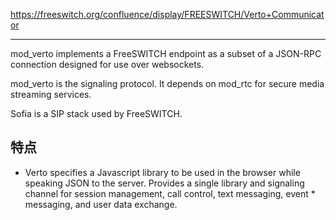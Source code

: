 https://freeswitch.org/confluence/display/FREESWITCH/Verto+Communicator

---

mod_verto implements a FreeSWITCH endpoint as a subset of a JSON-RPC connection designed for use over websockets.

mod_verto is the signaling protocol. It depends on mod_rtc for secure media streaming services.

Sofia is a SIP stack used by FreeSWITCH.

## 特点

* Verto specifies a Javascript library to be used in the browser while speaking JSON to the server.
Provides a single library and signaling channel for session management, call control, text messaging, event * messaging, and user data exchange.